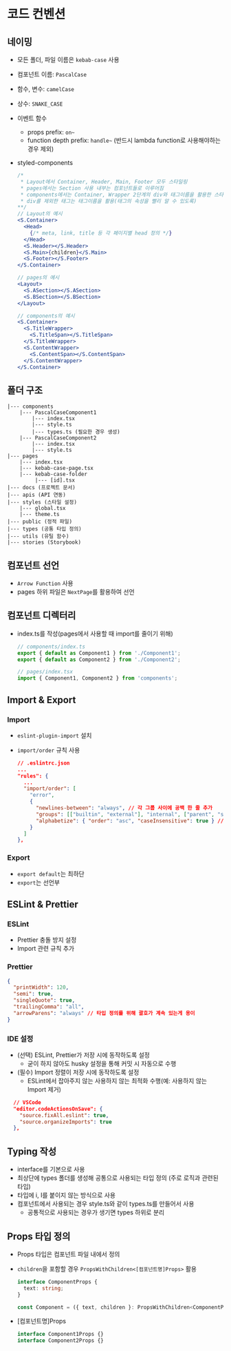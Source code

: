 # 코드 컨벤션

## 네이밍

- 모든 폴더, 파일 이름은 `kebab-case` 사용
- 컴포넌트 이름: `PascalCase`
- 함수, 변수: `camelCase`
- 상수: `SNAKE_CASE`
- 이벤트 함수
  - props prefix: `on~`
  - function depth prefix: `handle~` (반드시 lambda function로 사용해야하는 경우 제외)
- styled-components

  ```jsx
  /*
   * Layout에서 Container, Header, Main, Footer 모두 스타일링
   * pages에서는 Section 사용 내부는 컴포넌트들로 이루어짐
   * components에서는 Container, Wrapper 2단계의 div와 태그이름을 활용한 스타일드 컴포넌트 활용
   * div를 제외한 태그는 태그이름을 활용(태그의 속성을 빨리 알 수 있도록)
  **/
  // Layout의 예시
  <S.Container>
    <Head>
      {/* meta, link, title 등 각 페이지별 head 정의 */}
    </Head>
    <S.Header></S.Header>
    <S.Main>{children}</S.Main>
    <S.Footer></S.Footer>
  </S.Container>

  // pages의 예시
  <Layout>
    <S.ASection></S.ASection>
    <S.BSection></S.BSection>
  </Layout>

  // components의 예시
  <S.Container>
    <S.TitleWrapper>
      <S.TitleSpan></S.TitleSpan>
    </S.TitleWrapper>
    <S.ContentWrapper>
      <S.ContentSpan></S.ContentSpan>
    </S.ContentWrapper>
  </S.Container>
  ```

## 폴더 구조

```text
|--- components
    |--- PascalCaseComponent1
        |--- index.tsx
        |--- style.ts
        |--- types.ts (필요한 경우 생성)
    |--- PascalCaseComponent2
        |--- index.tsx
        |--- style.ts
|--- pages
    |--- index.tsx
    |--- kebab-case-page.tsx
    |--- kebab-case-folder
         |--- [id].tsx
|--- docs (프로젝트 문서)
|--- apis (API 연동)
|--- styles (스타일 설정)
    |--- global.tsx
    |--- theme.ts
|--- public (정적 파일)
|--- types (공통 타입 정의)
|--- utils (유틸 함수)
|--- stories (Storybook)
```

## 컴포넌트 선언

- `Arrow Function` 사용
- pages 하위 파일은 `NextPage`를 활용하여 선언

## 컴포넌트 디렉터리

- index.ts를 작성(pages에서 사용할 때 import를 줄이기 위해)

  ```javascript
  // components/index.ts
  export { default as Component1 } from './Component1';
  export { default as Component2 } from './Component2';

  // pages/index.tsx
  import { Component1, Component2 } from 'components';
  ```

## Import & Export

### Import

- `eslint-plugin-import` 설치
- `import/order` 규칙 사용

  ```json
  // .eslintrc.json
  ...
  "rules": {
    ...
    "import/order": [
      "error",
      {
        "newlines-between": "always", // 각 그룹 사이에 공백 한 줄 추가
        "groups": [["builtin", "external"], "internal", ["parent", "sibling", "index"], "type"], // 그룹 지정
        "alphabetize": { "order": "asc", "caseInsensitive": true } // 알파벳 순으로 정렬(대소문자 구분 X)
      }
    ]
  },
  ```

### Export

- `export default`는 최하단
- `export`는 선언부

## ESLint & Prettier

### ESLint

- Prettier 충돌 방지 설정
- Import 관련 규칙 추가

### Prettier

```json
{
  "printWidth": 120,
  "semi": true,
  "singleQuote": true,
  "trailingComma": "all",
  "arrowParens": "always" // 타입 정의를 위해 괄호가 계속 있는게 용이
}
```

### IDE 설정

- (선택) ESLint, Prettier가 저장 시에 동작하도록 설정
  - 굳이 하지 않아도 husky 설정을 통해 커밋 시 자동으로 수행
- (필수) Import 정렬이 저장 시에 동작하도록 설정
  - ESLint에서 잡아주지 않는 사용하지 않는 최적화 수행(예: 사용하지 않는 Import 제거)

```json
  // VSCode
  "editor.codeActionsOnSave": {
    "source.fixAll.eslint": true,
    "source.organizeImports": true
  },
```

## Typing 작성

- interface를 기본으로 사용
- 최상단에 types 폴더를 생성해 공통으로 사용되는 타입 정의 (주로 로직과 관련된 타입)
- 타입에 i, I를 붙이지 않는 방식으로 사용
- 컴포넌트에서 사용되는 경우 style.ts와 같이 types.ts를 만들어서 사용
  - 공통적으로 사용되는 경우가 생기면 types 하위로 분리

## Props 타입 정의

- Props 타입은 컴포넌트 파일 내에서 정의
- `children`을 포함할 경우 `PropsWithChildren<[컴포넌트명]Props>` 활용

  ```typescript
  interface ComponentProps {
    text: string;
  }

  const Component = ({ text, children }: PropsWithChildren<ComponentProps>) => {};
  ```

- [컴포넌트명]Props

  ```typescript
  interface Component1Props {}
  interface Component2Props {}
  ```
